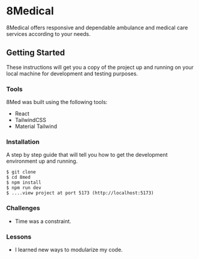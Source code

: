 # 8Medical

8Medical offers responsive and dependable ambulance and medical care services according to your needs.

## Getting Started

These instructions will get you a copy of the project up and running on your local machine for development and testing purposes.

### Tools

8Med was built using the following tools:

* React
* TailwindCSS
* Material Tailwind

### Installation

A step by step guide that will tell you how to get the development environment up and running.

```
$ git clone 
$ cd 8med
$ npm install
$ npm run dev
$ ....view project at port 5173 (http://localhost:5173)
```

### Challenges

* Time was a constraint.

### Lessons

* I learned new ways to modularize my code.
